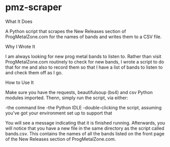 # pmz-scraper
What It Does

A Python script that scrapes the New Releases section of ProgMetalZone.com for the names of bands and writes them to a CSV file.

Why I Wrote It

I am always looking for new prog metal bands to listen to. Rather than visit ProgMetalZone.com routinely to check for new bands, I wrote a script to do that for me and also to record them so that I have a list of bands to listen to and check them off as I go.

How to Use It

Make sure you have the requests, beautifulsoup (bs4) and csv Python modules imported.
Thenn, simply run the script, via either:

-the command line
-the Python IDLE
-double-clicking the script, assuming you've got your environment set up to support that

You will see a message indicating that it is finished running. Afterwards, you will notice that you have a new file in the same directory as the script called bands.csv. This contains the names of all the bands listed on the front page of the New Releases section of ProgMetalZone.com.
